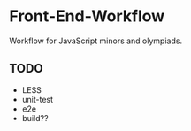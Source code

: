 Front-End-Workflow
==================

Workflow for JavaScript minors and olympiads.


TODO
----
* LESS
* unit-test
* e2e
* build??
